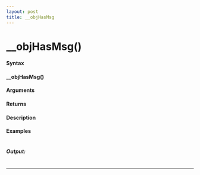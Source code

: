 ```yaml
---
layout: post
title: __objHasMsg
---
```


# __objHasMsg()


#### Syntax

#### __objHasMsg()

#### Arguments

#### Returns

#### Description

#### Examples

```

```

##### Output:

```

```

---